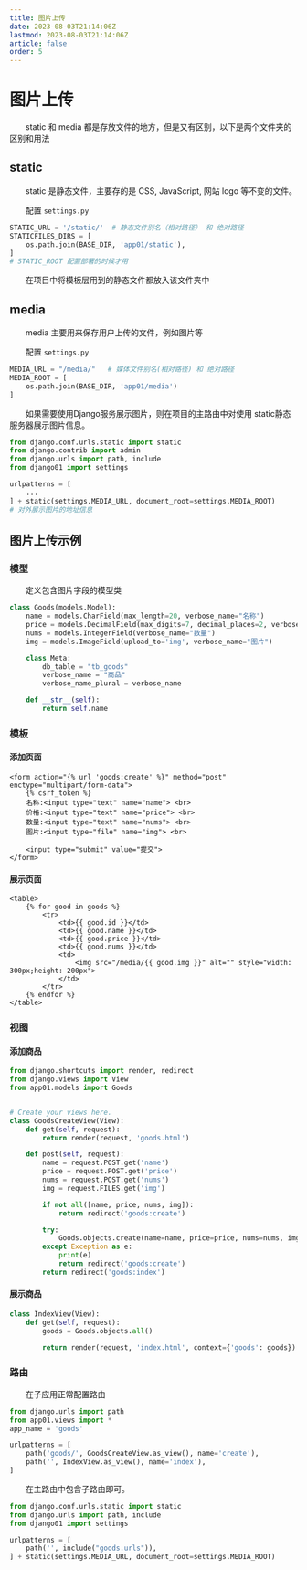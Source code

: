 ```yaml
---
title: 图片上传
date: 2023-08-03T21:14:06Z
lastmod: 2023-08-03T21:14:06Z
article: false
order: 5
---
```


# 图片上传

　　static 和 media 都是存放文件的地方，但是又有区别，以下是两个文件夹的区别和用法

## static

　　static 是静态文件，主要存的是 CSS, JavaScript, 网站 logo 等不变的文件。

　　配置 `settings.py`

```python
STATIC_URL = '/static/'  # 静态文件别名（相对路径） 和 绝对路径
STATICFILES_DIRS = [
    os.path.join(BASE_DIR, 'app01/static'),
]
# STATIC_ROOT 配置部署的时候才用
```

　　在项目中将模板层用到的静态文件都放入该文件夹中

## media

　　media 主要用来保存用户上传的文件，例如图片等

　　配置 `settings.py`

```python
MEDIA_URL = "/media/"   # 媒体文件别名(相对路径) 和 绝对路径
MEDIA_ROOT = [
    os.path.join(BASE_DIR, 'app01/media')
]
```

　　如果需要使用Django服务展示图片，则在项目的主路由中对使用 static静态服务器展示图片信息。

```python
from django.conf.urls.static import static
from django.contrib import admin
from django.urls import path, include
from django01 import settings

urlpatterns = [
    ...
] + static(settings.MEDIA_URL, document_root=settings.MEDIA_ROOT)
# 对外展示图片的地址信息
```

## 图片上传示例

### 模型

　　定义包含图片字段的模型类

```python
class Goods(models.Model):
    name = models.CharField(max_length=20, verbose_name="名称")
    price = models.DecimalField(max_digits=7, decimal_places=2, verbose_name="单价")
    nums = models.IntegerField(verbose_name="数量")
    img = models.ImageField(upload_to='img', verbose_name="图片")

    class Meta:
        db_table = "tb_goods"
        verbose_name = "商品"
        verbose_name_plural = verbose_name

    def __str__(self):
        return self.name
```

### 模板

#### 添加页面

```jinjia2
<form action="{% url 'goods:create' %}" method="post" enctype="multipart/form-data">
    {% csrf_token %}
    名称:<input type="text" name="name"> <br>
    价格:<input type="text" name="price"> <br>
    数量:<input type="text" name="nums"> <br>
    图片:<input type="file" name="img"> <br>

    <input type="submit" value="提交">
</form>
```

#### 展示页面

```jinjia2
<table>
    {% for good in goods %}
        <tr>
            <td>{{ good.id }}</td>
            <td>{{ good.name }}</td>
            <td>{{ good.price }}</td>
            <td>{{ good.nums }}</td>
            <td>
                <img src="/media/{{ good.img }}" alt="" style="width: 300px;height: 200px">
            </td>
        </tr>
    {% endfor %}
</table>
```

### 视图

#### 添加商品

```python
from django.shortcuts import render, redirect
from django.views import View
from app01.models import Goods


# Create your views here.
class GoodsCreateView(View):
    def get(self, request):
        return render(request, 'goods.html')

    def post(self, request):
        name = request.POST.get('name')
        price = request.POST.get('price')
        nums = request.POST.get('nums')
        img = request.FILES.get('img')

        if not all([name, price, nums, img]):
            return redirect('goods:create')

        try:
            Goods.objects.create(name=name, price=price, nums=nums, img=img)
        except Exception as e:
            print(e)
            return redirect('goods:create')
        return redirect('goods:index')
```

#### 展示商品

```python
class IndexView(View):
    def get(self, request):
        goods = Goods.objects.all()

        return render(request, 'index.html', context={'goods': goods})
```

### 路由

　　在子应用正常配置路由

```python
from django.urls import path
from app01.views import *
app_name = 'goods'

urlpatterns = [
    path('goods/', GoodsCreateView.as_view(), name='create'),
    path('', IndexView.as_view(), name='index'),
]
```

　　在主路由中包含子路由即可。

```python
from django.conf.urls.static import static
from django.urls import path, include
from django01 import settings

urlpatterns = [
    path('', include("goods.urls")),
] + static(settings.MEDIA_URL, document_root=settings.MEDIA_ROOT)
```
